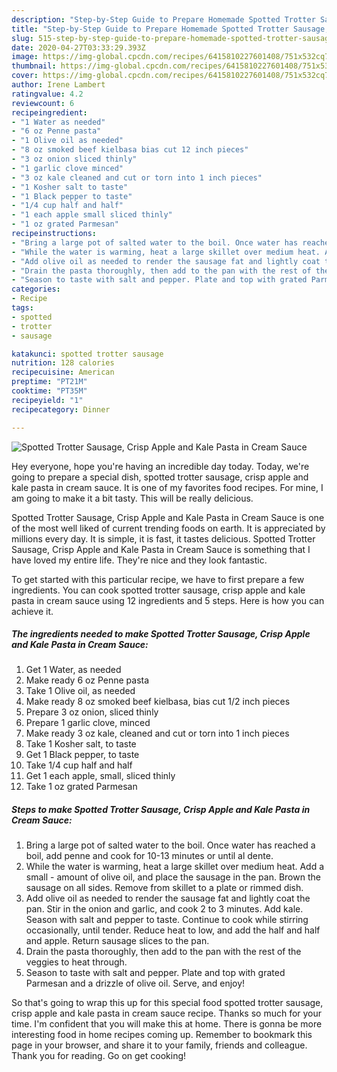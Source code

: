 ```yaml
---
description: "Step-by-Step Guide to Prepare Homemade Spotted Trotter Sausage, Crisp Apple and Kale Pasta in Cream Sauce"
title: "Step-by-Step Guide to Prepare Homemade Spotted Trotter Sausage, Crisp Apple and Kale Pasta in Cream Sauce"
slug: 515-step-by-step-guide-to-prepare-homemade-spotted-trotter-sausage-crisp-apple-and-kale-pasta-in-cream-sauce
date: 2020-04-27T03:33:29.393Z
image: https://img-global.cpcdn.com/recipes/6415810227601408/751x532cq70/spotted-trotter-sausage-crisp-apple-and-kale-pasta-in-cream-sauce-recipe-main-photo.jpg
thumbnail: https://img-global.cpcdn.com/recipes/6415810227601408/751x532cq70/spotted-trotter-sausage-crisp-apple-and-kale-pasta-in-cream-sauce-recipe-main-photo.jpg
cover: https://img-global.cpcdn.com/recipes/6415810227601408/751x532cq70/spotted-trotter-sausage-crisp-apple-and-kale-pasta-in-cream-sauce-recipe-main-photo.jpg
author: Irene Lambert
ratingvalue: 4.2
reviewcount: 6
recipeingredient:
- "1 Water as needed"
- "6 oz Penne pasta"
- "1 Olive oil as needed"
- "8 oz smoked beef kielbasa bias cut 12 inch pieces"
- "3 oz onion sliced thinly"
- "1 garlic clove minced"
- "3 oz kale cleaned and cut or torn into 1 inch pieces"
- "1 Kosher salt to taste"
- "1 Black pepper to taste"
- "1/4 cup half and half"
- "1 each apple small sliced thinly"
- "1 oz grated Parmesan"
recipeinstructions:
- "Bring a large pot of salted water to the boil. Once water has reached a boil, add penne and cook for 10-13 minutes or until al dente."
- "While the water is warming, heat a large skillet over medium heat. Add a small amount of olive oil, and place the sausage in the pan. Brown the sausage on all sides. Remove from skillet to a plate or rimmed dish."
- "Add olive oil as needed to render the sausage fat and lightly coat the pan. Stir in the onion and garlic, and cook 2 to 3 minutes. Add kale. Season with salt and pepper to taste. Continue to cook while stirring occasionally, until tender. Reduce heat to low, and add the half and half and apple. Return sausage slices to the pan."
- "Drain the pasta thoroughly, then add to the pan with the rest of the veggies to heat through."
- "Season to taste with salt and pepper. Plate and top with grated Parmesan and a drizzle of olive oil. Serve, and enjoy!"
categories:
- Recipe
tags:
- spotted
- trotter
- sausage

katakunci: spotted trotter sausage 
nutrition: 128 calories
recipecuisine: American
preptime: "PT21M"
cooktime: "PT35M"
recipeyield: "1"
recipecategory: Dinner

---
```



![Spotted Trotter Sausage, Crisp Apple and Kale Pasta in Cream Sauce](https://img-global.cpcdn.com/recipes/6415810227601408/751x532cq70/spotted-trotter-sausage-crisp-apple-and-kale-pasta-in-cream-sauce-recipe-main-photo.jpg)

Hey everyone, hope you're having an incredible day today. Today, we're going to prepare a special dish, spotted trotter sausage, crisp apple and kale pasta in cream sauce. It is one of my favorites food recipes. For mine, I am going to make it a bit tasty. This will be really delicious.



Spotted Trotter Sausage, Crisp Apple and Kale Pasta in Cream Sauce is one of the most well liked of current trending foods on earth. It is appreciated by millions every day. It is simple, it is fast, it tastes delicious. Spotted Trotter Sausage, Crisp Apple and Kale Pasta in Cream Sauce is something that I have loved my entire life. They're nice and they look fantastic.


To get started with this particular recipe, we have to first prepare a few ingredients. You can cook spotted trotter sausage, crisp apple and kale pasta in cream sauce using 12 ingredients and 5 steps. Here is how you can achieve it.

##### The ingredients needed to make Spotted Trotter Sausage, Crisp Apple and Kale Pasta in Cream Sauce:

1. Get 1 Water, as needed
1. Make ready 6 oz Penne pasta
1. Take 1 Olive oil, as needed
1. Make ready 8 oz smoked beef kielbasa, bias cut 1/2 inch pieces
1. Prepare 3 oz onion, sliced thinly
1. Prepare 1 garlic clove, minced
1. Make ready 3 oz kale, cleaned and cut or torn into 1 inch pieces
1. Take 1 Kosher salt, to taste
1. Get 1 Black pepper, to taste
1. Take 1/4 cup half and half
1. Get 1 each apple, small, sliced thinly
1. Take 1 oz grated Parmesan




##### Steps to make Spotted Trotter Sausage, Crisp Apple and Kale Pasta in Cream Sauce:

1. Bring a large pot of salted water to the boil. Once water has reached a boil, add penne and cook for 10-13 minutes or until al dente.
1. While the water is warming, heat a large skillet over medium heat. Add a small - amount of olive oil, and place the sausage in the pan. Brown the sausage on all sides. Remove from skillet to a plate or rimmed dish.
1. Add olive oil as needed to render the sausage fat and lightly coat the pan. Stir in the onion and garlic, and cook 2 to 3 minutes. Add kale. Season with salt and pepper to taste. Continue to cook while stirring occasionally, until tender. Reduce heat to low, and add the half and half and apple. Return sausage slices to the pan.
1. Drain the pasta thoroughly, then add to the pan with the rest of the veggies to heat through.
1. Season to taste with salt and pepper. Plate and top with grated Parmesan and a drizzle of olive oil. Serve, and enjoy!




So that's going to wrap this up for this special food spotted trotter sausage, crisp apple and kale pasta in cream sauce recipe. Thanks so much for your time. I'm confident that you will make this at home. There is gonna be more interesting food in home recipes coming up. Remember to bookmark this page in your browser, and share it to your family, friends and colleague. Thank you for reading. Go on get cooking!
